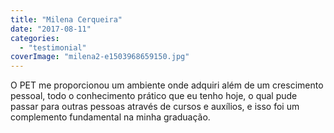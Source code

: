 ```yaml
---
title: "Milena Cerqueira"
date: "2017-08-11"
categories: 
  - "testimonial"
coverImage: "milena2-e1503968659150.jpg"
---
```


O PET me proporcionou um ambiente onde adquiri além de um crescimento pessoal, todo o conhecimento prático que eu tenho hoje, o qual pude passar para outras pessoas através de cursos e auxílios, e isso foi um complemento fundamental na minha graduação.
